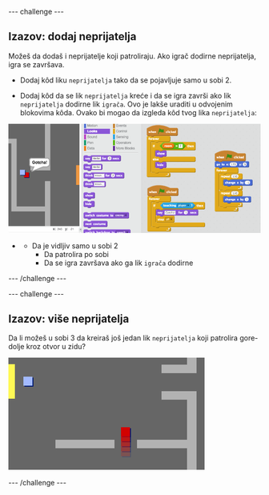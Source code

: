 \--- challenge \---

## Izazov: dodaj neprijatelja

Možeš da dodaš i neprijatelje koji patroliraju. Ako igrač dodirne neprijatelja, igra se završava.

+ Dodaj kôd liku `neprijatelja` tako da se pojavljuje samo u sobi 2.

+ Dodaj kôd da se lik `neprijatelja` kreće i da se igra završi ako lik `neprijatelja` dodirne lik `igrača`. Ovo je lakše uraditi u odvojenim blokovima kôda. Ovako bi mogao da izgleda kôd tvog lika `neprijatelja`:

![screenshot](images/world-enemy-code.png)

+ + Da je vidljiv samo u sobi 2
    + Da patrolira po sobi
    + Da se igra završava ako ga lik `igrača` dodirne

\--- /challenge \---

\--- challenge \---

## Izazov: više neprijatelja

Da li možeš u sobi 3 da kreiraš još jedan lik `neprijatelja` koji patrolira gore-dolje kroz otvor u zidu?

![screenshot](images/world-enemy2.png)

\--- /challenge \---
